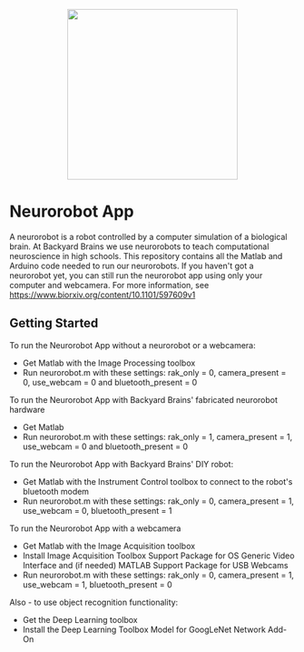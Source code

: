 <p align="center"><img src="https://github.com/BackyardBrains/NeuroRobot/blob/master/Gallery/neurorobot_drawing.jpg" width=300></p>

# Neurorobot App

A neurorobot is a robot controlled by a computer simulation of a biological brain. At Backyard Brains we use neurorobots to teach computational neuroscience in high schools. This repository contains all the Matlab and Arduino code needed to run our neurorobots. If you haven't got a neurorobot yet, you can still run the neurorobot app using only your computer and webcamera. For more information, see https://www.biorxiv.org/content/10.1101/597609v1

## Getting Started

To run the Neurorobot App without a neurorobot or a webcamera:
<ul>
<li>Get Matlab with the Image Processing toolbox
<li>Run neurorobot.m with these settings: rak_only = 0, camera_present = 0, use_webcam = 0 and bluetooth_present = 0
</ul>

To run the Neurorobot App with Backyard Brains' fabricated neurorobot hardware
<ul>
<li>Get Matlab
<li>Run neurorobot.m with these settings: rak_only = 1, camera_present = 1, use_webcam = 0 and bluetooth_present = 0
</ul>

To run the Neurorobot App with Backyard Brains' DIY robot:
<ul>
<li>Get Matlab with the Instrument Control toolbox to connect to the robot's bluetooth modem
<li>Run neurorobot.m with these settings: rak_only = 0, camera_present = 1, use_webcam = 0, bluetooth_present = 1
</ul>

To run the Neurorobot App with a webcamera
<ul>
<li>Get Matlab with the Image Acquisition toolbox
<li>Install Image Acquisition Toolbox Support Package for OS Generic Video Interface and (if needed) MATLAB Support Package for USB Webcams
<li>Run neurorobot.m with these settings: rak_only = 0, camera_present = 1, use_webcam = 1, bluetooth_present = 0
</ul>

Also - to use object recognition functionality:
<ul>
<li>Get the Deep Learning toolbox
<li>Install the Deep Learning Toolbox Model for GoogLeNet Network Add-On
</ul>
